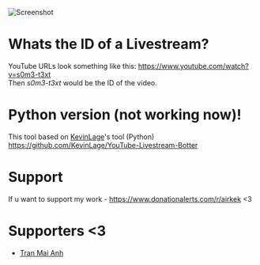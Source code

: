 ![Screenshot](https://i.imgur.com/ifpcVvB.png)

# Whats the ID of a Livestream?

YouTube URLs look something like this: https://www.youtube.com/watch?v=s0m3-t3xt <br />
Then _s0m3-t3xt_ would be the ID of the video.

# Python version (not working now)!
This tool based on [KevinLage](https://github.com/KevinLage)'s tool (Python)
https://github.com/KevinLage/YouTube-Livestream-Botter

# Support
If u want to support my work - https://www.donationalerts.com/r/airkek <3

# Supporters <3
- [Tran Mai Anh](https://github.com/tranmaianh75)
